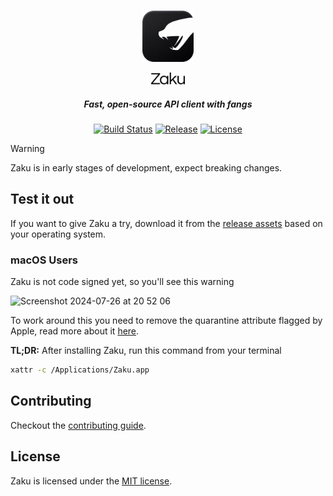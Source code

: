 <br>

<p align="center">
    <img width="82px" src="./assets/zaku-icon.png" alt="Zaku Icon">
</p>

<p align="center">
  <a href="https://zaku.app" target="_blank">
    <picture>
      <source media="(prefers-color-scheme: dark)" srcset="./assets/zaku-dark.svg">
      <source media="(prefers-color-scheme: light)" srcset="./assets/zaku-light.svg">
      <img alt="Zaku" src="./assets/zaku-light.svg" height="19px" style="max-width: 100%;">
    </picture>
  </a>
</p>

<h5 align="center">Fast, open-source API client with fangs</h5>

<p align="center">
    <a href="https://github.com/buildzaku/zaku/actions/workflows/release.yml" target="_blank"><img alt="Build Status" src="https://img.shields.io/github/actions/workflow/status/buildzaku/zaku/release.yml?style=flat&logo=github&labelColor=%2324292e" /></a>
    <a href="https://github.com/buildzaku/zaku/releases/latest" target="_blank"><img alt="Release" src="https://img.shields.io/github/v/release/buildzaku/zaku?sort=semver&style=flat&labelColor=%2324292e"></a>
    <a href="https://github.com/buildzaku/zaku/blob/main/LICENSE.md" target="_blank"><img alt="License" src="https://img.shields.io/github/license/buildzaku/zaku?style=flat&labelColor=%2324292e&color=%2354d024"></a>
</p>

> [!WARNING]
> Zaku is in early stages of development, expect breaking changes.

## Test it out

If you want to give Zaku a try, download it from the [release assets](https://github.com/buildzaku/zaku/releases/latest) based on your operating system.

### macOS Users

Zaku is not code signed yet, so you'll see this warning

![Screenshot 2024-07-26 at 20 52 06](https://github.com/user-attachments/assets/b8da8f66-6fa1-4cb2-bec4-71e75a98402a)

To work around this you need to remove the quarantine attribute flagged by Apple, read more about it [here](https://discussions.apple.com/thread/253714860).

<b>TL;DR:</b> After installing Zaku, run this command from your terminal

```sh
xattr -c /Applications/Zaku.app
```

## Contributing

Checkout the [contributing guide](./.github/CONTRIBUTING.md).

## License

Zaku is licensed under the [MIT license](./LICENSE.md).
